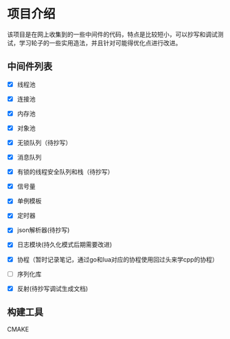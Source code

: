 # 项目介绍

该项目是在网上收集到的一些中间件的代码，特点是比较短小，可以抄写和调试测试，学习轮子的一些实用造法，并且针对可能得优化点进行改进。



## 中间件列表

- [x] 线程池

- [x] 连接池

- [x] 内存池

- [x] 对象池

- [x] 无锁队列（待抄写）

- [x] 消息队列

- [x] 有锁的线程安全队列和栈（待抄写）

- [x] 信号量

- [x] 单例模板

- [x] 定时器

- [x] json解析器(待抄写)

- [x] 日志模块(持久化模式后期需要改进)

- [x] 协程（暂时记录笔记，通过go和lua对应的协程使用回过头来学cpp的协程）

- [ ] 序列化库

- [x] 反射(待抄写调试生成文档)




## 构建工具

CMAKE

 

